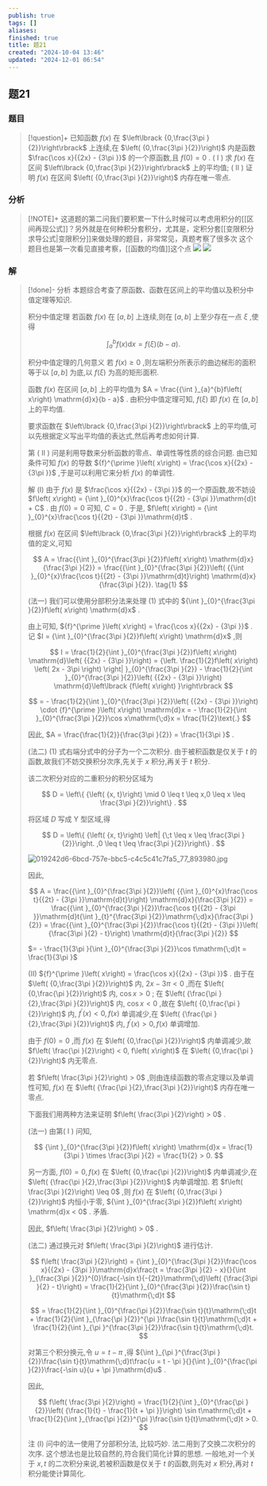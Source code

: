 ```yaml
---
publish: true
tags: []
aliases: 
finished: true
title: 题21
created: "2024-10-04 13:46"
updated: "2024-12-01 06:54"
---
```

## 题21
### 题目
> [!question]+
> 已知函数 $f\left( x\right)$ 在 $\left\lbrack {0,\frac{3\pi }{2}}\right\rbrack$ 上连续,在 $\left( {0,\frac{3\pi }{2}}\right)$ 内是函数 $\frac{\cos x}{{2x} - {3\pi }}$ 的一个原函数,且 $f\left( 0\right) = 0$ .
> ( I ) 求 $f\left( x\right)$ 在区间 $\left\lbrack {0,\frac{3\pi }{2}}\right\rbrack$ 上的平均值; 
> ( II ) 证明 $f\left( x\right)$ 在区间 $\left( {0,\frac{3\pi }{2}}\right)$ 内存在唯一零点.
### 分析
> [!NOTE]+
> 这道题的第二问我们要积累一下什么时候可以考虑用积分的[[区间再现公式]]？另外就是在何种积分套积分，尤其是，定积分套[[变限积分求导公式|变限积分]]来做处理的题目，非常常见，真题考察了很多次
> 这个题目也是第一次看见直接考察，[[函数的均值]]这个点
> ![](https://img.hwenyi.live/202411301200079.webp)
> ![](https://img.hwenyi.live/202411301201486.webp)
### 解
> [!done]-
> 分析 本题综合考查了原函数、函数在区间上的平均值以及积分中值定理等知识.
> 
> 积分中值定理 若函数 $f\left( x\right)$ 在 $\left\lbrack {a, b}\right\rbrack$ 上连续,则在 $\left\lbrack {a, b}\right\rbrack$ 上至少存在一点 $\xi$ ,使得
> 
> $$
> {\int }_{a}^{b}f\left( x\right) \mathrm{d}x = f\left( \xi \right) \left( {b - a}\right) .
> $$
> 
> 积分中值定理的几何意义 若 $f\left( x\right) \geq 0$ ,则左端积分所表示的曲边梯形的面积等于以 $\left\lbrack {a, b}\right\rbrack$ 为底,以 $f\left( \xi \right)$ 为高的矩形面积.
> 
> 函数 $f\left( x\right)$ 在区间 $\left\lbrack {a, b}\right\rbrack$ 上的平均值为 $A = \frac{{\int }_{a}^{b}f\left( x\right) \mathrm{d}x}{b - a}$ . 由积分中值定理可知, $f\left( \xi \right)$ 即 $f\left( x\right)$ 在 $\left\lbrack {a, b}\right\rbrack$ 上的平均值.
> 
> 要求函数在 $\left\lbrack {0,\frac{3\pi }{2}}\right\rbrack$ 上的平均值,可以先根据定义写出平均值的表达式,然后再考虑如何计算.
> 
> 第 ( II ) 问是利用导数来分析函数的零点、单调性等性质的综合问题. 由已知条件可知 $f\left( x\right)$ 的导数 ${f}^{\prime }\left( x\right) = \frac{\cos x}{{2x} - {3\pi }}$ ,于是可以利用它来分析 $f\left( x\right)$ 的单调性.
> 
> 解 (I) 由于 $f\left( x\right)$ 是 $\frac{\cos x}{{2x} - {3\pi }}$ 的一个原函数,故不妨设 $f\left( x\right) = {\int }_{0}^{x}\frac{\cos t}{{2t} - {3\pi }}\mathrm{d}t + C$ . 由 $f\left( 0\right) = 0$ 可知, $C = 0$ . 于是, $f\left( x\right) = {\int }_{0}^{x}\frac{\cos t}{{2t} - {3\pi }}\mathrm{d}t$ .
> 
> 根据 $f\left( x\right)$ 在区间 $\left\lbrack {0,\frac{3\pi }{2}}\right\rbrack$ 上的平均值的定义,可知
> 
> $$
> A = \frac{{\int }_{0}^{\frac{3\pi }{2}}f\left( x\right) \mathrm{d}x}{\frac{3\pi }{2}} = \frac{{\int }_{0}^{\frac{3\pi }{2}}\left( {{\int }_{0}^{x}\frac{\cos t}{{2t} - {3\pi }}\mathrm{d}t}\right) \mathrm{d}x}{\frac{3\pi }{2}}. \tag{1}
> $$
> 
> (法一) 我们可以使用分部积分法来处理 (1) 式中的 ${\int }_{0}^{\frac{3\pi }{2}}f\left( x\right) \mathrm{d}x$ .
> 
> 由上可知, ${f}^{\prime }\left( x\right) = \frac{\cos x}{{2x} - {3\pi }}$ . 记 $I = {\int }_{0}^{\frac{3\pi }{2}}f\left( x\right) \mathrm{d}x$ ,则
> 
> $$
> I = \frac{1}{2}{\int }_{0}^{\frac{3\pi }{2}}f\left( x\right) \mathrm{d}\left( {{2x} - {3\pi }}\right) = {\left. \frac{1}{2}f\left( x\right) \left( 2x - 3\pi \right) \right| }_{0}^{\frac{3\pi }{2}} - \frac{1}{2}{\int }_{0}^{\frac{3\pi }{2}}\left( {{2x} - {3\pi }}\right) \mathrm{d}\left\lbrack {f\left( x\right) }\right\rbrack
> $$
> 
> $$
> = - \frac{1}{2}{\int }_{0}^{\frac{3\pi }{2}}\left( {{2x} - {3\pi }}\right) \cdot {f}^{\prime }\left( x\right) \mathrm{d}x = - \frac{1}{2}{\int }_{0}^{\frac{3\pi }{2}}\cos x\mathrm{\;d}x = \frac{1}{2}\text{.}
> $$
> 
> 因此, $A = \frac{\frac{1}{2}}{\frac{3\pi }{2}} = \frac{1}{3\pi }$ .
> 
> (法二) (1) 式右端分式中的分子为一个二次积分. 由于被积函数是仅关于 $t$ 的函数,故我们不妨交换积分次序,先关于 $x$ 积分,再关于 $t$ 积分.
> 
> 该二次积分对应的二重积分的积分区域为
> 
> $$
> D = \left\{ {\left( {x, t}\right) \mid 0 \leq t \leq x,0 \leq x \leq \frac{3\pi }{2}}\right\} .
> $$
> 
> 将区域 $D$ 写成 $\mathrm{Y}$ 型区域,得
> 
> $$
> D = \left\{ {\left( {x, t}\right) \left| {\;t \leq x \leq \frac{3\pi }{2}}\right. ,0 \leq t \leq \frac{3\pi }{2}}\right\} .
> $$
> 
> ![019242d6-6bcd-757e-bbc5-c4c5c41c7fa5_77_893980.jpg](https://img.hwenyi.live/202409302017951.webp)
> 
> 因此,
> 
> $$
> A = \frac{{\int }_{0}^{\frac{3\pi }{2}}\left( {{\int }_{0}^{x}\frac{\cos t}{{2t} - {3\pi }}\mathrm{d}t}\right) \mathrm{d}x}{\frac{3\pi }{2}} = \frac{{\int }_{0}^{\frac{3\pi }{2}}\frac{\cos t}{{2t} - {3\pi }}\mathrm{d}t{\int }_{t}^{\frac{3\pi }{2}}\mathrm{\;d}x}{\frac{3\pi }{2}} = \frac{{\int }_{0}^{\frac{3\pi }{2}}\frac{\cos t}{{2t} - {3\pi }}\left( {\frac{3\pi }{2} - t}\right) \mathrm{d}t}{\frac{3\pi }{2}}
> $$
> 
> $= - \frac{1}{3\pi }{\int }_{0}^{\frac{3\pi }{2}}\cos t\mathrm{\;d}t = \frac{1}{3\pi }$
> 
> (II) ${f}^{\prime }\left( x\right) = \frac{\cos x}{{2x} - {3\pi }}$ . 由于在 $\left( {0,\frac{3\pi }{2}}\right)$ 内, ${2x} - {3\pi } < 0$ ,而在 $\left( {0,\frac{\pi }{2}}\right)$ 内, $\cos x > 0$ ; 在 $\left( {\frac{\pi }{2},\frac{3\pi }{2}}\right)$ 内, $\cos x < 0$ ,故在 $\left( {0,\frac{\pi }{2}}\right)$ 内, ${f}^{\prime }\left( x\right) < 0, f\left( x\right)$ 单调减少,在 $\left( {\frac{\pi }{2},\frac{3\pi }{2}}\right)$ 内, ${f}^{\prime }\left( x\right) > 0, f\left( x\right)$ 单调增加.
> 
> 由于 $f\left( 0\right) = 0$ ,而 $f\left( x\right)$ 在 $\left( {0,\frac{\pi }{2}}\right)$ 内单调减少,故 $f\left( \frac{\pi }{2}\right) < 0, f\left( x\right)$ 在 $\left( {0,\frac{\pi }{2}}\right)$ 内无零点.
> 
> 若 $f\left( \frac{3\pi }{2}\right) > 0$ ,则由连续函数的零点定理以及单调性可知, $f\left( x\right)$ 在 $\left( {\frac{\pi }{2},\frac{3\pi }{2}}\right)$ 内存在唯一零点.
> 
> 下面我们用两种方法来证明 $f\left( \frac{3\pi }{2}\right) > 0$ .
> 
> (法一) 由第( I ) 问知,
> 
> $$
> {\int }_{0}^{\frac{3\pi }{2}}f\left( x\right) \mathrm{d}x = \frac{1}{3\pi } \times \frac{3\pi }{2} = \frac{1}{2} > 0.
> $$
> 
> 另一方面, $f\left( 0\right) = 0, f\left( x\right)$ 在 $\left( {0,\frac{\pi }{2}}\right)$ 内单调减少,在 $\left( {\frac{\pi }{2},\frac{3\pi }{2}}\right)$ 内单调增加. 若 $f\left( \frac{3\pi }{2}\right) \leq 0$ ,则 $f\left( x\right)$ 在 $\left( {0,\frac{3\pi }{2}}\right)$ 内恒小于零, ${\int }_{0}^{\frac{3\pi }{2}}f\left( x\right) \mathrm{d}x < 0$ . 矛盾.
> 
> 因此, $f\left( \frac{3\pi }{2}\right) > 0$ .
> 
> (法二) 通过换元对 $f\left( \frac{3\pi }{2}\right)$ 进行估计.
> 
> $$
> f\left( \frac{3\pi }{2}\right) = {\int }_{0}^{\frac{3\pi }{2}}\frac{\cos x}{{2x} - {3\pi }}\mathrm{d}x\frac{t = \frac{3\pi }{2} - x}{}{\int }_{\frac{3\pi }{2}}^{0}\frac{-\sin t}{-{2t}}\mathrm{\;d}\left( {\frac{3\pi }{2} - t}\right) = \frac{1}{2}{\int }_{0}^{\frac{3\pi }{2}}\frac{\sin t}{t}\mathrm{\;d}t
> $$
> 
> $$
> = \frac{1}{2}{\int }_{0}^{\frac{\pi }{2}}\frac{\sin t}{t}\mathrm{\;d}t + \frac{1}{2}{\int }_{\frac{\pi }{2}}^{\pi }\frac{\sin t}{t}\mathrm{\;d}t + \frac{1}{2}{\int }_{\pi }^{\frac{3\pi }{2}}\frac{\sin t}{t}\mathrm{\;d}t.
> $$
> 
> 对第三个积分换元,令 $u = t - \pi$ ,得 ${\int }_{\pi }^{\frac{3\pi }{2}}\frac{\sin t}{t}\mathrm{\;d}t\frac{u = t - \pi }{}{\int }_{0}^{\frac{\pi }{2}}\frac{-\sin u}{u + \pi }\mathrm{d}u$ .
> 
> 因此,
> 
> $$
> f\left( \frac{3\pi }{2}\right) = \frac{1}{2}{\int }_{0}^{\frac{\pi }{2}}\left( {\frac{1}{t} - \frac{1}{t + \pi }}\right) \sin t\mathrm{\;d}t + \frac{1}{2}{\int }_{\frac{\pi }{2}}^{\pi }\frac{\sin t}{t}\mathrm{\;d}t > 0.
> $$
> 
> 注 (I) 问中的法一使用了分部积分法, 比较巧妙. 法二用到了交换二次积分的次序. 这个想法也是比较自然的,符合我们简化计算的思想. 一般地,对一个关于 $x, t$ 的二次积分来说,若被积函数是仅关于 $t$ 的函数,则先对 $x$ 积分,再对 $t$ 积分能使计算简化.